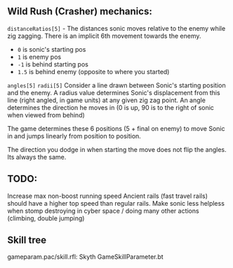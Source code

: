 
## Wild Rush (Crasher) mechanics:
`distanceRatios[5]` - The distances sonic moves relative to the enemy while zig zagging. There is an implicit 6th movement towards the enemy.
- `0` is sonic's starting pos
- `1` is enemy pos
- `-1` is behind starting pos
- `1.5` is behind enemy (opposite to where you started)

`angles[5]`
`radii[5]`
  Consider a line drawn between Sonic's starting position and the enemy.
  A radius value determines Sonic's displacement from this line (right angled, in game units) at any given zig zag point.
  An angle determines the direction he moves in (0 is up, 90 is to the right of sonic when viewed from behind)

The game determines these 6 positions (5 + final on enemy) to move Sonic in and jumps linearly from position to position.

The direction you dodge in when starting the move does not flip the angles. Its always the same.

## TODO:
Increase max non-boost running speed
Ancient rails (fast travel rails) should have a higher top speed than regular rails.
Make sonic less helpless when stomp destroying in cyber space / doing many other actions (climbing, double jumping)


## Skill tree
gameparam.pac/skill.rfl: Skyth GameSkillParameter.bt